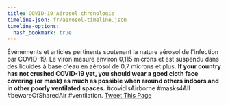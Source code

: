 ```yaml
---
title: COVID-19 Aérosol chronologie
timeline-json: fr/aerosol-timeline.json
timeline-options: 
  hash_bookmark: true
---
```


Événements et articles pertinents soutenant la nature aérosol de l'infection par COVID-19. Le viron mesure environ 0,115 microns et est suspendu dans des liquides à base d'eau en aérosol de 0,7 microns et plus. **If your country has not crushed COVID-19 yet, you should wear a good cloth face covering (or mask) as much as possible when around others indoors and in other poorly ventilated spaces.** #covidIsAirborne #masks4All #bewareOfSharedAir #ventilation. <a href="https://twitter.com/intent/tweet?url=https%3A%2F%2Fits-airborne.org%2Fcovid19-timeline&via=AerosolizedC19&text=%23COVIDisAirborne%20%23masks4All%20%23bewareOfSharedAir%20%23ventilation. See: " target="_blank">Tweet This Page</a>